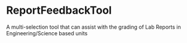 # ReportFeedbackTool
 A multi-selection tool that can assist with the grading of Lab Reports in Engineering/Science based units
